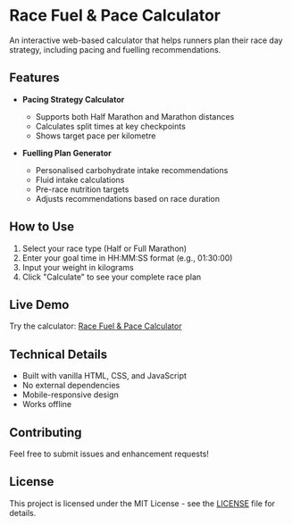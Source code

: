 # Race Fuel & Pace Calculator

An interactive web-based calculator that helps runners plan their race day strategy, including pacing and fuelling recommendations.

## Features

- **Pacing Strategy Calculator**
  - Supports both Half Marathon and Marathon distances
  - Calculates split times at key checkpoints
  - Shows target pace per kilometre

- **Fuelling Plan Generator**
  - Personalised carbohydrate intake recommendations
  - Fluid intake calculations
  - Pre-race nutrition targets
  - Adjusts recommendations based on race duration

## How to Use

1. Select your race type (Half or Full Marathon)
2. Enter your goal time in HH:MM:SS format (e.g., 01:30:00)
3. Input your weight in kilograms
4. Click "Calculate" to see your complete race plan

## Live Demo

Try the calculator: [Race Fuel & Pace Calculator](https://shredathletics.github.io/race-fuel-pace-calculator/)

## Technical Details

- Built with vanilla HTML, CSS, and JavaScript
- No external dependencies
- Mobile-responsive design
- Works offline

## Contributing

Feel free to submit issues and enhancement requests!

## License

This project is licensed under the MIT License - see the [LICENSE](LICENSE) file for details. 
